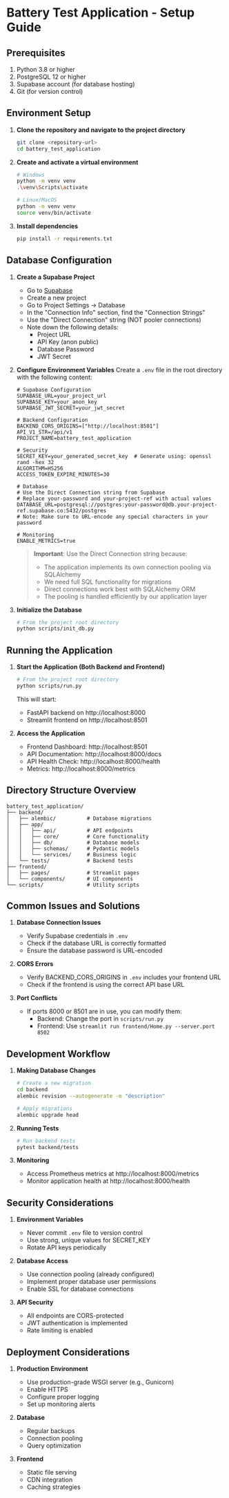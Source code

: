 # Battery Test Application - Setup Guide

## Prerequisites

1. Python 3.8 or higher
2. PostgreSQL 12 or higher
3. Supabase account (for database hosting)
4. Git (for version control)

## Environment Setup

1. **Clone the repository and navigate to the project directory**
   ```bash
   git clone <repository-url>
   cd battery_test_application
   ```

2. **Create and activate a virtual environment**
   ```bash
   # Windows
   python -m venv venv
   .\venv\Scripts\activate

   # Linux/MacOS
   python -m venv venv
   source venv/bin/activate
   ```

3. **Install dependencies**
   ```bash
   pip install -r requirements.txt
   ```

## Database Configuration

1. **Create a Supabase Project**
   - Go to [Supabase](https://supabase.com)
   - Create a new project
   - Go to Project Settings -> Database
   - In the "Connection Info" section, find the "Connection Strings"
   - Use the "Direct Connection" string (NOT pooler connections)
   - Note down the following details:
     - Project URL
     - API Key (anon public)
     - Database Password
     - JWT Secret

2. **Configure Environment Variables**
   Create a `.env` file in the root directory with the following content:
   ```env
   # Supabase Configuration
   SUPABASE_URL=your_project_url
   SUPABASE_KEY=your_anon_key
   SUPABASE_JWT_SECRET=your_jwt_secret

   # Backend Configuration
   BACKEND_CORS_ORIGINS=["http://localhost:8501"]
   API_V1_STR=/api/v1
   PROJECT_NAME=battery_test_application

   # Security
   SECRET_KEY=your_generated_secret_key  # Generate using: openssl rand -hex 32
   ALGORITHM=HS256
   ACCESS_TOKEN_EXPIRE_MINUTES=30

   # Database
   # Use the Direct Connection string from Supabase
   # Replace your-password and your-project-ref with actual values
   DATABASE_URL=postgresql://postgres:your-password@db.your-project-ref.supabase.co:5432/postgres
   # Note: Make sure to URL-encode any special characters in your password

   # Monitoring
   ENABLE_METRICS=true
   ```

   > **Important**: Use the Direct Connection string because:
   > - The application implements its own connection pooling via SQLAlchemy
   > - We need full SQL functionality for migrations
   > - Direct connections work best with SQLAlchemy ORM
   > - The pooling is handled efficiently by our application layer

3. **Initialize the Database**
   ```bash
   # From the project root directory
   python scripts/init_db.py
   ```

## Running the Application

1. **Start the Application (Both Backend and Frontend)**
   ```bash
   # From the project root directory
   python scripts/run.py
   ```
   This will start:
   - FastAPI backend on http://localhost:8000
   - Streamlit frontend on http://localhost:8501

2. **Access the Application**
   - Frontend Dashboard: http://localhost:8501
   - API Documentation: http://localhost:8000/docs
   - API Health Check: http://localhost:8000/health
   - Metrics: http://localhost:8000/metrics

## Directory Structure Overview

```
battery_test_application/
├── backend/
│   ├── alembic/          # Database migrations
│   ├── app/
│   │   ├── api/          # API endpoints
│   │   ├── core/         # Core functionality
│   │   ├── db/           # Database models
│   │   ├── schemas/      # Pydantic models
│   │   └── services/     # Business logic
│   └── tests/            # Backend tests
├── frontend/
│   ├── pages/            # Streamlit pages
│   └── components/       # UI components
└── scripts/              # Utility scripts
```

## Common Issues and Solutions

1. **Database Connection Issues**
   - Verify Supabase credentials in `.env`
   - Check if the database URL is correctly formatted
   - Ensure the database password is URL-encoded

2. **CORS Errors**
   - Verify BACKEND_CORS_ORIGINS in `.env` includes your frontend URL
   - Check if the frontend is using the correct API base URL

3. **Port Conflicts**
   - If ports 8000 or 8501 are in use, you can modify them:
     - Backend: Change the port in `scripts/run.py`
     - Frontend: Use `streamlit run frontend/Home.py --server.port 8502`

## Development Workflow

1. **Making Database Changes**
   ```bash
   # Create a new migration
   cd backend
   alembic revision --autogenerate -m "description"

   # Apply migrations
   alembic upgrade head
   ```

2. **Running Tests**
   ```bash
   # Run backend tests
   pytest backend/tests
   ```

3. **Monitoring**
   - Access Prometheus metrics at http://localhost:8000/metrics
   - Monitor application health at http://localhost:8000/health

## Security Considerations

1. **Environment Variables**
   - Never commit `.env` file to version control
   - Use strong, unique values for SECRET_KEY
   - Rotate API keys periodically

2. **Database Access**
   - Use connection pooling (already configured)
   - Implement proper database user permissions
   - Enable SSL for database connections

3. **API Security**
   - All endpoints are CORS-protected
   - JWT authentication is implemented
   - Rate limiting is enabled

## Deployment Considerations

1. **Production Environment**
   - Use production-grade WSGI server (e.g., Gunicorn)
   - Enable HTTPS
   - Configure proper logging
   - Set up monitoring alerts

2. **Database**
   - Regular backups
   - Connection pooling
   - Query optimization

3. **Frontend**
   - Static file serving
   - CDN integration
   - Caching strategies 